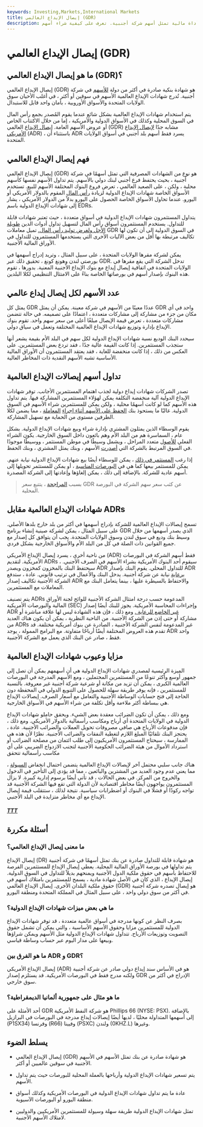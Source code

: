 ```yaml
---
keywords: Investing,Markets,International Markets
title: إيصال الإيداع العالمي (GDR)
description: إيصال إيداع عالمي أو إيصال إيداع عالمي هو أداة مالية تمثل أسهم شركة أجنبية. تعرف على كيفية شراء أسهم GDR كاستثمار.
---
```


# إيصال الإيداع العالمي (GDR)
## ما هو إيصال الإيداع العالمي (GDR)؟

إيصال الإيداع العالمي (GDR) هو شهادة بنكية صادرة في أكثر من دولة [للأسهم](/shares) في شركة أجنبية. تُدرج شهادات الإيداع العالمية الأسهم في سوقين أو أكثر ، في أغلب الأحيان سوق الولايات المتحدة والأسواق الأوروبية ، بأمان واحد قابل للاستبدال.

يتم استخدام شهادات الإيداع العالمية بشكل شائع عندما يقوم المُصدر بجمع رأس المال في السوق المحلية وكذلك في الأسواق الدولية والأمريكية ، إما من خلال الاكتتاب الخاص أو عروض الأسهم العامة. [إيصال الإيداع](/depositaryreceipt) العالمي (GDR) مشابه جدًا [لإيصال الإيداع الأمريكي](/adr) (ADR) ، باستثناء أن ADR يسرد فقط أسهم بلد أجنبي في أسواق الولايات المتحدة.

## فهم إيصال الإيداع العالمي

إيصال الإيداع العالمي (GDR) هو نوع من الشهادات المصرفية التي تمثل أسهمًا في شركة أجنبية ، بحيث يحتفظ فرع أجنبي لبنك دولي بالأسهم. يتم تداول الأسهم نفسها كأسهم محلية ، ولكن ، على الصعيد العالمي ، تعرض فروع البنوك المختلفة الأسهم للبيع. تستخدم الأسواق الخاصة شهادات الإيداع الدولية لزيادة [رأس المال](/capital) المقوم بالدولار الأمريكي أو اليورو. عندما تحاول الأسواق الخاصة الحصول على اليورو بدلاً من الدولار الأمريكي ، يشار إلى شهادات الإيداع الدولية باسم EDRs.

يتداول المستثمرون شهادات الإيداع الدولية في أسواق متعددة ، حيث تعتبر شهادات قابلة للتداول. يستخدم المستثمرون أسواق رأس المال لتسهيل تداول أدوات الدين [طويلة الأجل ولغرض توليد رأس المال.](/longterm) تميل معاملات GDR في السوق الدولية إلى أن تكون لها تكاليف مرتبطة بها أقل من بعض الآليات الأخرى التي يستخدمها المستثمرون للتداول في الأوراق المالية الأجنبية.

يمكن لشركة مقرها الولايات المتحدة ، على سبيل المثال ، وتريد إدراج أسهمها في بورصتي لندن وهونغ كونغ ، تحقيق ذلك عبر GDR. تدخل الشركة التي يقع مقرها في الولايات المتحدة في اتفاقية إيصال إيداع مع بنوك الإيداع الأجنبية المعنية. بدورها ، تقوم هذه البنوك بإصدار أسهم في بورصاتها الخاصة بناءً على الامتثال التنظيمي لكلا البلدين.

## عدد الأسهم لكل إيصال إيداع عالمي

يمثل كل GDR عددًا معينًا من الأسهم في شركة معينة. يمكن أن يمثل GDR واحد في أي مكان من جزء من مشاركة إلى مشاركات متعددة ، اعتمادًا على تصميمه. في حالة تتضمن مشاركات متعددة ، تعرض قيمة الإيصال مبلغًا أعلى من سعر سهم واحد. تقوم بنوك الإيداع بإدارة وتوزيع شهادات الإيداع العالمية المختلفة وتعمل في سياق دولي.

سيحدد البنك الوديع نسبة شهادات الإيداع الدولية لكل سهم في البلد الأم بقيمة يشعر أنها ستجذب المستثمرين. إذا كانت القيمة عالية جدًا ، فقد تردع بعض المستثمرين. على العكس من ذلك ، إذا كانت منخفضة للغاية ، فقد يعتقد المستثمرون أن الأوراق المالية الأساسية تشبه الأسهم النقدية ذات المخاطر العالية.

## تداول أسهم إيصالات الإيداع العالمية

تصدر الشركات شهادات إيداع دولية لجذب اهتمام المستثمرين الأجانب. توفر شهادات الإيداع الدولية آلية منخفضة التكلفة يمكن لهؤلاء المستثمرين المشاركة فيها. يتم تداول هذه الأسهم كما لو كانت أسهمًا محلية ، ولكن يمكن للمستثمرين شراء الأسهم في السوق الدولية. غالبًا ما يستحوذ بنك [الحفظ على الأسهم أثناء إجراء](/custodian) [المعاملة](/transaction) ، مما يضمن لكلا الطرفين مستوى من الحماية مع تسهيل المشاركة.

يقوم الوسطاء الذين يمثلون المشتري بإدارة شراء وبيع شهادات الإيداع الدولية. بشكل عام ، السماسرة هم من البلد الأم وهم بائعون داخل السوق الخارجية. يكون الشراء الفعلي [للأصول](/asset) متعدد المراحل ، ويشمل وسيطًا في موطن المستثمر ، ووسيطًا موجودًا في السوق المرتبط بالشركة التي [أصدرت](/issue) الأسهم ، وبنك يمثل المشتري ، وبنك الحفظ.

إذا رغب [المستثمر في ذلك](/investor) ، يمكن للوسطاء أيضًا بيع شهادات الإيداع الدولية نيابة عنهم. يمكن للمستثمر بيعها كما هي في [البورصات المناسبة](/exchange) ، أو يمكن للمستثمر تحويلها إلى أسهم عادية للشركة. بالإضافة إلى ذلك ، يمكن إلغاؤها وإعادتها إلى الشركة المصدرة.

> بسبب [المراجحة](/arbitrage) ، يتتبع سعر GDR عن كثب سعر سهم الشركة في البورصة المحلية.

>

## شهادات الإيداع العالمية مقابل ADRs

تسمح إيصالات الإيداع العالمية للشركة بإدراج أسهمها في أكثر من بلد خارج بلدها الأصلي. على سبيل المثال ، يمكن لشركة صينية إنشاء برنامج GDR الذي يصدر أسهمها من خلال وسيط بنك وديع في سوق لندن وسوق الولايات المتحدة. يجب أن يتوافق كل إصدار مع جميع القوانين ذات الصلة في كل من البلد الأم والأسواق الخارجية بشكل فردي.

من ناحية أخرى ، يسرد إيصال الإيداع الأمريكي (ADR) فقط أسهم الشركة في البورصات الأمريكية. لتقديم ADRs ، سيقوم أحد البنوك الأمريكية بشراء الأسهم في الصرف الأجنبي. سيحتفظ البنك بالمخزون كمخزون ويصدر ADR للتداول المحلي. يقوم البنك بإصدار ADR [برعاية](/sponsoredadr) نيابة عن شركة أجنبية. يدخل البنك والأعمال في ترتيب قانوني. عادة ، ستدفع الشركة الأجنبية تكاليف إصدار ADR والاحتفاظ بالسيطرة عليها ، بينما يتعامل البنك مع المعاملات مع المستثمرين.

يتم تصنيف ADRs المدعومة حسب درجة امتثال الشركة الأجنبية للوائح لجنة الأوراق المالية والبورصات الأمريكية (SEC) وإجراءات المحاسبة الأمريكية. يجوز للبنك أيضًا إصدار ADR [غير الخاضع للرعاية .](/unsponsoredadr) ومع ذلك ، فإن هذه الشهادة ليس لها علاقة مباشرة أو مشاركة أو حتى إذن من الشركة الأجنبية. من الناحية النظرية ، يمكن أن يكون هناك العديد من ADRs غير المدعومة لنفس الشركة الأجنبية ، الصادرة عن بنوك أمريكية مختلفة. قد تقدم هذه العروض المختلفة أيضًا أرباحًا متفاوتة. مع البرامج الممولة ، يوجد ADR واحد فقط ، صادر عن البنك الذي يعمل مع الشركة الأجنبية.

## مزايا وعيوب شهادات الإيداع العالمية

الميزة الرئيسية لمصدري شهادات الإيداع الدولية هي أن أسهمهم يمكن أن تصل إلى جمهور أوسع وأكثر تنوعًا من المستثمرين المحتملين ، ومع الأسهم المدرجة في البورصات العالمية الكبرى ، يمكن أن تزيد من مكانة أو شرعية شركة أجنبية غير معروفة. بالنسبة للمستثمرين ، فإنه يوفر طريقة سهلة للحصول على التنويع الدولي في المحفظة دون الحاجة إلى فتح حسابات الوساطة الأجنبية والتعامل مع أسعار الصرف. إيصالات الإيداع هي ببساطة أكثر ملاءمة وأقل تكلفة من شراء الأسهم في الأسواق الخارجية.

ومع ذلك ، يمكن أن تكون الضرائب معقدة بعض الشيء. ويحقق حاملو شهادات الإيداع الدولية في الولايات المتحدة أي أرباح ومكاسب رأسمالية بالدولار الأمريكي. ومع ذلك ، فإن مدفوعات الأرباح هي صافي مصروفات تحويل العملات والضرائب الأجنبية. عادة ، يحتجز البنك تلقائيًا المبلغ اللازم لتغطية النفقات والضرائب الأجنبية. نظرًا لأن هذه هي الممارسة ، سيحتاج المستثمرون الأمريكيون إلى طلب ائتمان من مصلحة الضرائب أو استرداد الأموال من هيئة الضرائب الحكومية الأجنبية لتجنب الازدواج الضريبي على أي مكاسب رأسمالية تتحقق

هناك جانب سلبي محتمل آخر لإيصالات الإيداع العالمية يتضمن احتمال انخفاض [السيولة](/liquidity) ، مما يعني عدم وجود العديد من المشترين والبائعين ، مما قد يؤدي إلى التأخير في الدخول والخروج من المركز. في بعض الحالات ، قد تأتي أيضًا برسوم إدارية كبيرة. لا يزال المستثمرون يواجهون أيضًا مخاطر اقتصادية لأن الدولة التي تقع فيها الشركة الأجنبية قد تواجه ركودًا أو فشلًا في البنوك أو اضطرابات سياسية. نتيجة لذلك ، ستتقلب قيمة إيصال الإيداع مع أي مخاطر متزايدة في البلد الأجنبي.

<h5> <a href=""> TTT </a> </h5>

## أسئلة مكررة

### ما معنى إيصال الإيداع العالمي؟

إيصال الإيداع (DR) هو شهادة قابلة للتداول صادرة عن بنك تمثل أسهمًا في شركة أجنبية يتم تداولها في بورصة الأوراق المالية المحلية. يعطي إيصال الإيداع للمستثمرين الفرصة للاحتفاظ بأسهم في حقوق ملكية الدول الأجنبية ويمنحهم بديلاً للتداول في السوق الدولية. إيصال الإيداع ، الذي كان في الأصل شهادة مادية ، يسمح للمستثمرين بامتلاك أسهم في حقوق ملكية البلدان الأخرى. إيصال الإيداع العالمي (GDR) هو إيصال تصدره شركة أجنبية في أكثر من سوق دولي واحد ، على سبيل المثال في المملكة المتحدة ومنطقة اليورو.

### ما هي بعض ميزات شهادات الإيداع الدولية؟

بصرف النظر عن كونها مدرجة في أسواق عالمية متعددة ، قد توفر شهادات الإيداع الدولية للمستثمرين مزايا وحقوق الأسهم الأساسية ، والتي يمكن أن تشمل حقوق التصويت وتوزيعات الأرباح. تتداول شهادات الإيداع الدولية مثل الأسهم ويمكن شراؤها وبيعها على مدار اليوم عبر حساب وساطة قياسي.

### ما هو الفرق بين ADR و GDR؟

إيصال الإيداع الأمريكي (ADR) هو في الأساس سند إيداع دولي صادر عن شركة أجنبية ولكنه مدرج فقط في البورصات الأمريكية. قد يستلزم إصدار GDR الإدراج في أكثر من سوق خارجي.

### ما هو مثال على جمهورية ألمانيا الديمقراطية؟

أحد الأمثلة على GDR هو شركة النفط الأمريكية Phillips 66 (NYSE: PSX). بالإضافة إلى أسهمها المتداولة محليًا ، لديها أيضًا إيصالات إيداع مدرجة في البورصات في البرازيل (P1SX34) وفرنسا (R66) وفيينا (PSXC) ولندن (0KHZ.L) وغيرها.

## يسلط الضوء

- إيصال الإيداع العالمي (GDR) هو شهادة صادرة عن بنك تمثل الأسهم في الأسهم الأجنبية في سوقين عالميين أو أكثر.

- يتم تسعير شهادات الإيداع الدولية وأرباحها بالعملة المحلية للبورصات حيث يتم تداول الأسهم.

- عادة ما يتم تداول شهادات الإيداع الدولية في البورصات الأمريكية وكذلك أسواق منطقة اليورو أو البورصات الآسيوية.

- تمثل شهادات الإيداع الدولية طريقة سهلة وسيولة للمستثمرين الأمريكيين والدوليين لامتلاك الأسهم الأجنبية.

